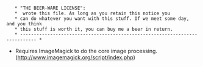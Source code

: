 <code>
   * "THE BEER-WARE LICENSE":
   * <michael@mikesvendsen.net> wrote this file. As long as you retain this notice you
   * can do whatever you want with this stuff. If we meet some day, and you think
   * this stuff is worth it, you can buy me a beer in return.
   * ---------------------------------------------------------------------------- *
</code>
 
 
* Requires ImageMagick to do the core image processing.
 (http://www.imagemagick.org/script/index.php)
 
